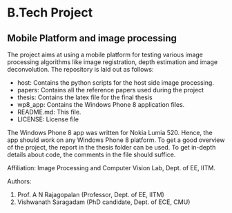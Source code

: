 B.Tech Project
===

Mobile Platform and image processing
-------------------------------------

The project aims at using a mobile platform for testing various image processing algorithms like image registration, depth estimation and image deconvolution. The repository is laid out as follows:

- host: Contains the python scripts for the host side image processing.
- papers: Contains all the reference papers used during the project
- thesis: Contains the latex file for the final thesis
- wp8_app: Contains the Windows Phone 8 application files.
- README.md: This file.
- LICENSE: License file

The Windows Phone 8 app was written for Nokia Lumia 520. Hence, the app should work on any Windows Phone 8 platform. To get a good overview of the project, the report in the thesis folder can be used. To get in-depth details about code, the comments in the file should suffice. 

Affiliation: Image Processing and Computer Vision Lab, Dept. of EE, IITM.

Authors:
1. Prof. A N Rajagopalan (Professor, Dept. of EE, IITM)
2. Vishwanath Saragadam (PhD candidate, Dept. of ECE, CMU)

